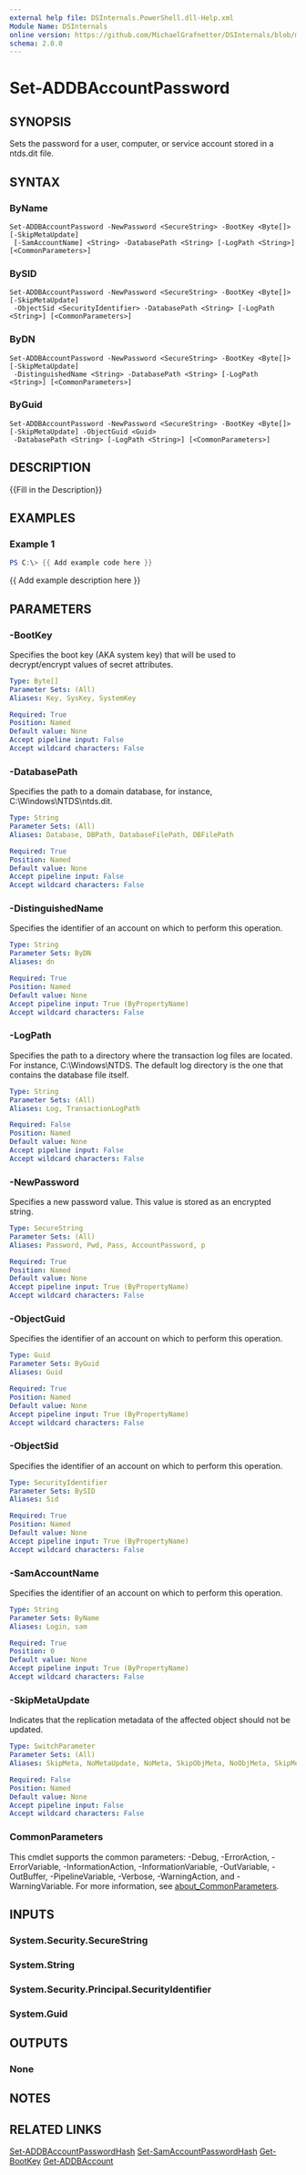 ```yaml
---
external help file: DSInternals.PowerShell.dll-Help.xml
Module Name: DSInternals
online version: https://github.com/MichaelGrafnetter/DSInternals/blob/master/Documentation/PowerShell/Set-ADDBAccountPassword.md
schema: 2.0.0
---
```


# Set-ADDBAccountPassword

## SYNOPSIS
Sets the password for a user, computer, or service account stored in a ntds.dit file.

## SYNTAX

### ByName
```
Set-ADDBAccountPassword -NewPassword <SecureString> -BootKey <Byte[]> [-SkipMetaUpdate]
 [-SamAccountName] <String> -DatabasePath <String> [-LogPath <String>] [<CommonParameters>]
```

### BySID
```
Set-ADDBAccountPassword -NewPassword <SecureString> -BootKey <Byte[]> [-SkipMetaUpdate]
 -ObjectSid <SecurityIdentifier> -DatabasePath <String> [-LogPath <String>] [<CommonParameters>]
```

### ByDN
```
Set-ADDBAccountPassword -NewPassword <SecureString> -BootKey <Byte[]> [-SkipMetaUpdate]
 -DistinguishedName <String> -DatabasePath <String> [-LogPath <String>] [<CommonParameters>]
```

### ByGuid
```
Set-ADDBAccountPassword -NewPassword <SecureString> -BootKey <Byte[]> [-SkipMetaUpdate] -ObjectGuid <Guid>
 -DatabasePath <String> [-LogPath <String>] [<CommonParameters>]
```

## DESCRIPTION
{{Fill in the Description}}

## EXAMPLES

### Example 1
```powershell
PS C:\> {{ Add example code here }}
```

{{ Add example description here }}

## PARAMETERS

### -BootKey
Specifies the boot key (AKA system key) that will be used to decrypt/encrypt values of secret attributes.

```yaml
Type: Byte[]
Parameter Sets: (All)
Aliases: Key, SysKey, SystemKey

Required: True
Position: Named
Default value: None
Accept pipeline input: False
Accept wildcard characters: False
```

### -DatabasePath
Specifies the path to a domain database, for instance, C:\Windows\NTDS\ntds.dit.

```yaml
Type: String
Parameter Sets: (All)
Aliases: Database, DBPath, DatabaseFilePath, DBFilePath

Required: True
Position: Named
Default value: None
Accept pipeline input: False
Accept wildcard characters: False
```

### -DistinguishedName
Specifies the identifier of an account on which to perform this operation.

```yaml
Type: String
Parameter Sets: ByDN
Aliases: dn

Required: True
Position: Named
Default value: None
Accept pipeline input: True (ByPropertyName)
Accept wildcard characters: False
```

### -LogPath
Specifies the path to a directory where the transaction log files are located. For instance, C:\Windows\NTDS. The default log directory is the one that contains the database file itself.

```yaml
Type: String
Parameter Sets: (All)
Aliases: Log, TransactionLogPath

Required: False
Position: Named
Default value: None
Accept pipeline input: False
Accept wildcard characters: False
```

### -NewPassword
Specifies a new password value. This value is stored as an encrypted string.

```yaml
Type: SecureString
Parameter Sets: (All)
Aliases: Password, Pwd, Pass, AccountPassword, p

Required: True
Position: Named
Default value: None
Accept pipeline input: True (ByPropertyName)
Accept wildcard characters: False
```

### -ObjectGuid
Specifies the identifier of an account on which to perform this operation.

```yaml
Type: Guid
Parameter Sets: ByGuid
Aliases: Guid

Required: True
Position: Named
Default value: None
Accept pipeline input: True (ByPropertyName)
Accept wildcard characters: False
```

### -ObjectSid
Specifies the identifier of an account on which to perform this operation.

```yaml
Type: SecurityIdentifier
Parameter Sets: BySID
Aliases: Sid

Required: True
Position: Named
Default value: None
Accept pipeline input: True (ByPropertyName)
Accept wildcard characters: False
```

### -SamAccountName
Specifies the identifier of an account on which to perform this operation.

```yaml
Type: String
Parameter Sets: ByName
Aliases: Login, sam

Required: True
Position: 0
Default value: None
Accept pipeline input: True (ByPropertyName)
Accept wildcard characters: False
```

### -SkipMetaUpdate
Indicates that the replication metadata of the affected object should not be updated.

```yaml
Type: SwitchParameter
Parameter Sets: (All)
Aliases: SkipMeta, NoMetaUpdate, NoMeta, SkipObjMeta, NoObjMeta, SkipMetaDataUpdate, NoMetaDataUpdate

Required: False
Position: Named
Default value: None
Accept pipeline input: False
Accept wildcard characters: False
```

### CommonParameters
This cmdlet supports the common parameters: -Debug, -ErrorAction, -ErrorVariable, -InformationAction, -InformationVariable, -OutVariable, -OutBuffer, -PipelineVariable, -Verbose, -WarningAction, and -WarningVariable. For more information, see [about_CommonParameters](http://go.microsoft.com/fwlink/?LinkID=113216).

## INPUTS

### System.Security.SecureString

### System.String

### System.Security.Principal.SecurityIdentifier

### System.Guid

## OUTPUTS

### None

## NOTES

## RELATED LINKS

[Set-ADDBAccountPasswordHash](Set-ADDBAccountPasswordHash.md)
[Set-SamAccountPasswordHash](Set-SamAccountPasswordHash.md)
[Get-BootKey](Get-BootKey.md)
[Get-ADDBAccount](Get-ADDBAccount.md)
